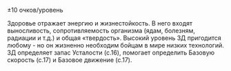 ±10 очков/уровень

Здоровье отражает энергию и жизнестойкость. В него входят выносливость, сопротивляемость организма (ядам, болезням, радиации и т.д.) и общая «твердость». Высокий уровень ЗД пригодится любому - но он жизненно необходим бойцам в мире низких технологий. ЗД определяет запас Усталости (с.16), помогает определить Базовую скорость (с.17) и Базовое движение (с.17).